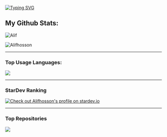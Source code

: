 
<!--
**Alifhosson/Alifhosson** is a ✨ _special_ ✨ repository because its `README.md` (this file) appears on your GitHub profile.

Here are some ideas to get you started:

- 🔭 I’m currently working on ...
- 🌱 I’m currently learning ...
- 👯 I’m looking to collaborate on ...
- 🤔 I’m looking for help with ...
- 💬 Ask me about ...
- 📫 How to reach me: ...
- 😄 Pronouns: ...
- ⚡ Fun fact: ...
-->

[![Typing SVG](https://readme-typing-svg.herokuapp.com?font=Neuton&size=25&color=30FF40&background=000000&center=true&vCenter=true&width=360&height=60&lines=Hello+Worl+I'm+ALIF-HOSSON+Here+🥵;𝙸𝚃'𝚜+𝙽𝙾𝚃+𝙰+𝙹𝚄𝚂𝚃+𝙽𝙰𝙼𝙴+𝙱𝚁𝙾+😼;𝙸𝚃'𝚜+𝙰+𝙱𝚁𝙰𝙽𝙳+🔥;Respect+Alif-Hosson+🥀;Thanks+My+All+Friend+😙+😌)](https://git.io/typing-svg)

## My Github Stats:

<p>
  <img align="center" src="https://github-readme-stats.vercel.app/api?username=Alifhosson&show_icons=true&include_all_commits=true&theme=radical&hide_border=false" alt=Alif HossonGitHub status" />
</p>
<p>
  <img align="center" src="https://github-readme-streak-stats.herokuapp.com/?user=Alifhosson&theme=algolia" alt="Alifhosson" />
</p>

---

### Top Usage Languages:

<img align="center" src="https://github-readme-stats.vercel.app/api/top-langs/?username=Alifhosson&layout=compact&theme=algolia&hide_border=true&&langs_count=10" />

---

### StarDev Ranking

<a href="https://stardev.io/developers/Alifhosson"><img alt="Check out Alifhosson&apos;s profile on stardev.io" src="https://stardev.io/developers/Alifhosson/badge/languages/global.svg" /></a>

---

### Top Repositories

<a href="https://github.com/Alifhosson/alif-media-downloader">
  <img align="center" src="https://github-readme-stats.vercel.app/api/pin/?username=Alifhosson&repo=alif-media-downloader&theme=algolia" />
</a>
